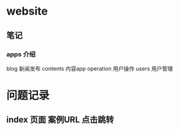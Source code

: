 # website

## 笔记

### apps 介绍
blog  新闻发布
contents 内容app
operation 用户操作
users 用户管理


# 问题记录
## index 页面 案例URL 点击跳转

